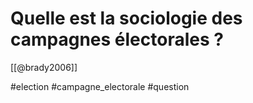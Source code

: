 # Quelle est la sociologie des campagnes électorales ?

[[@brady2006]]

#election #campagne_electorale #question